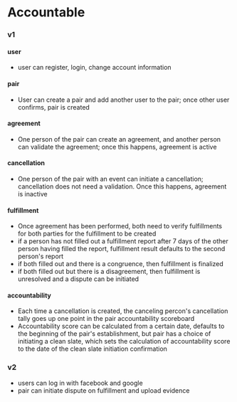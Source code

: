 # Accountable 

### v1

#### user 
* user can register, login, change account information
#### pair 
* User can create a pair and add another user to the pair; once other user confirms, pair is created 
#### agreement
* One person of the pair can create an agreement, and another person can validate the agreement; once this happens, agreement is active 
#### cancellation
* One person of the pair with an event can initiate a cancellation; cancellation does not need a validation. Once this happens, agreement is inactive 
#### fulfillment
* Once agreement has been performed, both need to verify fulfillments for both parties for the fulfillment to be created 
* if a person has not filled out a fulfillment report after 7 days of the other person having filled the report, fulfillment result defaults to the second person's report 
* if both filled out and there is a congruence, then fulfillment is finalized
* if both filled out but there is a disagreement, then fulfillment is unresolved and a dispute can be initiated 
#### accountability
* Each time a cancellation is created, the canceling percon's cancellation tally goes up one point in the pair accountability scoreboard
* Accountability score can be calculated from a certain date, defaults to the beginning of the pair's establishment, but pair has a choice of initiating a clean slate, which sets the calculation of accountability score to the date of the clean slate initiation confirmation


### v2
* users can log in with facebook and google 
* pair can initiate dispute on fulfillment and upload evidence